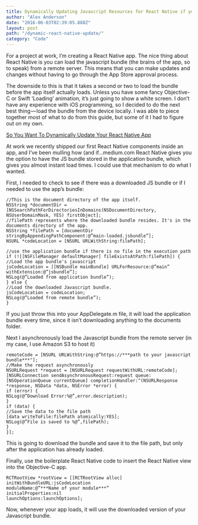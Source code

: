 ```yaml
---
title: Dynamically Updating Javascript Resources for React Native if you don’t know what you are doing with Objective-C
author: "Alex Anderson"
date: "2016-06-03T02:39:05.888Z"
layout: post
path: "/dynamic-react-native-update/"
category: "Code"
---
```


For a project at work, I’m creating a React Native app. The nice thing about React Native is you can load the javascript bundle (the brains of the app, so to speak) from a remote server. This means that you can make updates and changes without having to go through the App Store approval process.

The downside to this is that it takes a second or two to load the bundle before the app itself actually loads. Unless you have some fancy Objective-C or Swift ‘Loading’ animation, it’s just going to show a white screen. I don’t have any experience with iOS programming, so I decided to do the next best thing — load the bundle from the device locally.
I was able to piece together most of what to do from this guide, but some of it I had to figure out on my own.

[So You Want To Dynamically Update Your React Native App](https://medium.com/ios-os-x-development/so-you-want-to-dynamically-update-your-react-native-app-d1d88bf11ede#.qzg6q5n3o)

At work we recently shipped our first React Native components inside an app, and I’ve been mulling how (and if…medium.com
React Native gives you the option to have the JS bundle stored in the application bundle, which gives you almost instant load times. I could use that mechanism to do what I wanted.

First, I needed to check to see if there was a downloaded JS bundle or if I needed to use the app’s bundle:

```
//This is the document directory of the app itself.
NSString *documentDir = [NSSearchPathForDirectoriesInDomains(NSDocumentDirectory, NSUserDomainMask, YES) firstObject];
//filePath represents where the downloaded bundle resides. It's in the documents directory of the app.
NSString *filePath = [documentDir stringByAppendingPathComponent:@”main-loaded.jsbundle”];
NSURL *codeLocation = [NSURL URLWithString:filePath];

//use the application bundle if there is no file in the execution path
if (![[NSFileManager defaultManager] fileExistsAtPath:filePath]) {
//Load the app bundle's javascript
jsCodeLocation = [[NSBundle mainBundle] URLForResource:@”main” withExtension:@”jsbundle”];
NSLog(@”Loaded from application bundle”);
} else {
//Load the downloaded Javascript bundle.
jsCodeLocation = codeLocation;
NSLog(@”Loaded from remote bundle”);
}
```

If you just throw this into your AppDelegate.m file, it will load the application bundle every time, since it isn’t downloading anything to the documents folder.

Next I asynchronously load the Javascript bundle from the remote server (in my case, I use Amazon S3 to host it)

```
remoteCode = [NSURL URLWithString:@”https://***path to your javascript bundle***"];
//Make the request asynchronously
NSURLRequest *request = [NSURLRequest requestWithURL:remoteCode];
[NSURLConnection sendAsynchronousRequest:request queue:[NSOperationQueue currentQueue] completionHandler:^(NSURLResponse *response, NSData *data, NSError *error) {
if (error) {
NSLog(@”Download Error:%@”,error.description);
}
if (data) {
//Save the data to the file path
[data writeToFile:filePath atomically:YES];
NSLog(@”File is saved to %@”,filePath);
}
}];
```

This is going to download the bundle and save it to the file path, but only after the application has already loaded.

Finally, use the boilerplate React Native code to insert the React Native view into the Objective-C app.

```
RCTRootView *rootView = [[RCTRootView alloc] initWithBundleURL:jsCodeLocation
moduleName:@”***Name of your module***”
initialProperties:nil
launchOptions:launchOptions];
```

Now, whenever your app loads, it will use the downloaded version of your Javascript bundle.
